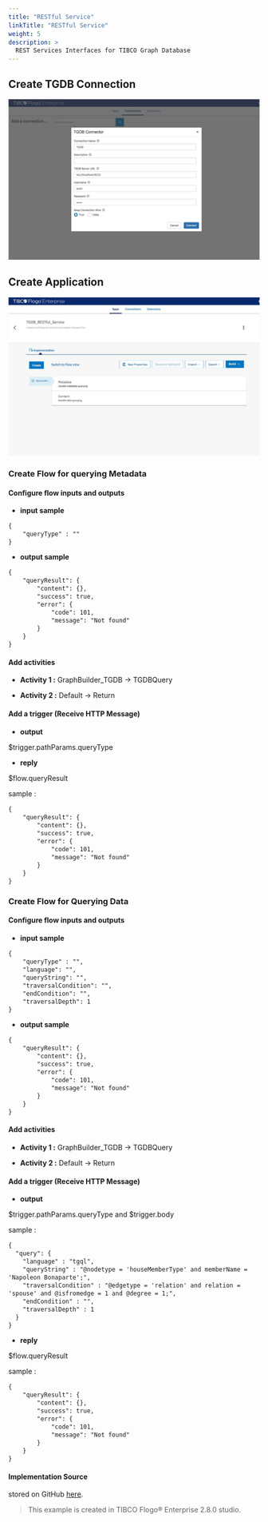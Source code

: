 ```yaml
---
title: "RESTful Service"
linkTitle: "RESTful Service"
weight: 5
description: >
  REST Services Interfaces for TIBCO Graph Database
---
```


## Create TGDB Connection

![create_connection](create_connection.jpg)

## Create Application

![create_application](create_application.jpg)

### Create Flow for querying Metadata 

#### Configure flow inputs and outputs

- **input sample** 
```
{
    "queryType" : ""
}
```
- **output sample**
```
{
    "queryResult": {
        "content": {},
        "success": true,
        "error": {
            "code": 101,
            "message": "Not found"
        }
    }
}
```
#### Add activities

- **Activity 1 :**
GraphBuilder_TGDB -> TGDBQuery

- **Activity 2 :**
Default -> Return

#### Add a trigger (Receive HTTP Message)

- **output**

$trigger.pathParams.queryType

- **reply**

$flow.queryResult

sample : 
```
{
    "queryResult": {
        "content": {},
        "success": true,
        "error": {
            "code": 101,
            "message": "Not found"
        }
    }
}
```
### Create Flow for Querying Data 

#### Configure flow inputs and outputs

- **input sample**
```
{
    "queryType" : "",
    "language": "",
    "queryString": "",
    "traversalCondition": "",
    "endCondition": "",
    "traversalDepth": 1
}
```
- **output sample**
```
{
    "queryResult": {
        "content": {},
        "success": true,
        "error": {
            "code": 101,
            "message": "Not found"
        }
    }
}
```
#### Add activities

- **Activity 1 :**
GraphBuilder_TGDB -> TGDBQuery

- **Activity 2 :**
Default -> Return

#### Add a trigger (Receive HTTP Message)

- **output**

$trigger.pathParams.queryType
 and 
$trigger.body

sample :
```
{
  "query": {
  	"language" : "tgql",
    "queryString" : "@nodetype = 'houseMemberType' and memberName = 'Napoleon Bonaparte';",
    "traversalCondition" : "@edgetype = 'relation' and relation = 'spouse' and @isfromedge = 1 and @degree = 1;",
    "endCondition" : "",
	"traversalDepth" : 1
  }
}
```
- **reply**

$flow.queryResult

sample : 
```
{
    "queryResult": {
        "content": {},
        "success": true,
        "error": {
            "code": 101,
            "message": "Not found"
        }
    }
}
```


#### Implementation Source
stored on GitHub [here](https://github.com/TIBCOSoftware/labs-graphbuilder-contrib/tree/master/sample-applications/TGDB_RESTful_Service).

> This example is created in TIBCO Flogo® Enterprise 2.8.0 studio.